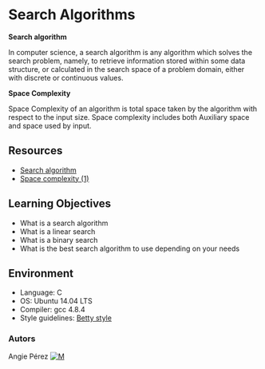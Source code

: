 # Search Algorithms
**Search algorithm**

In computer science, a search algorithm is any algorithm which solves the search problem, namely, to retrieve information stored within some data structure, or calculated in the search space of a problem domain, either with discrete or continuous values.

**Space Complexity**

Space Complexity of an algorithm is total space taken by the algorithm with respect to the input size. Space complexity includes both Auxiliary space and space used by input.
## Resources
* [Search algorithm](https://en.wikipedia.org/wiki/Search_algorithm)
* [Space complexity (1)](https://www.geeksforgeeks.org/g-fact-86/)
## Learning Objectives
* What is a search algorithm
* What is a linear search
* What is a binary search
* What is the best search algorithm to use depending on your needs
## Environment ##
* Language: C
* OS: Ubuntu 14.04 LTS
* Compiler: gcc 4.8.4
* Style guidelines: [Betty style](https://github.com/holbertonschool/Betty/wiki)
### Autors ##
Angie Pérez [![M](https://upload.wikimedia.org/wikipedia/fr/thumb/c/c8/Twitter_Bird.svg/30px-Twitter_Bird.svg.png)](https://twitter.com/xiommyperez)
